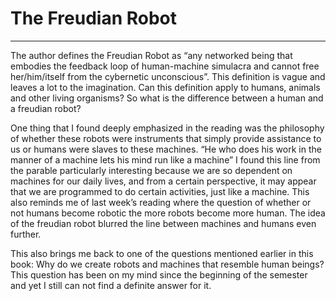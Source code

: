 # The Freudian Robot
---
The author defines the Freudian Robot as “any networked being that embodies the feedback loop of human-machine simulacra and cannot free her/him/itself from the cybernetic unconscious”. This definition is vague and leaves a lot to the imagination. Can this definition apply to humans, animals and other living organisms? So what is the difference between a human and a freudian robot? 

One thing that I found deeply emphasized in the reading was the philosophy of whether these robots were instruments that simply provide assistance to us or humans were slaves to these machines. “He who does his work in the manner of a machine lets his mind run like a machine” I found this line from the parable particularly interesting because we are so dependent on machines for our daily lives, and from a certain perspective, it may appear that we are programmed to do certain activities, just like a machine. This also reminds me of last week’s reading where the question of whether or not humans become robotic the more robots become more human. The idea of the freudian robot blurred the line between machines and humans even further. 

This also brings me back to one of the questions mentioned earlier in this book: Why do we create robots and machines that resemble human beings? This question has been on my mind since the beginning of the semester and yet I still can not find a definite answer for it.

